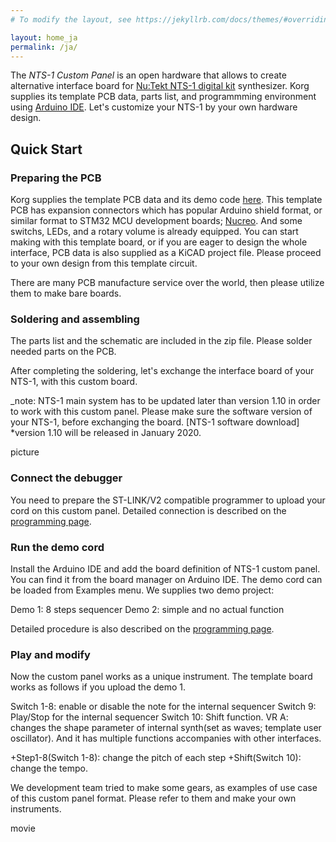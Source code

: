 ```yaml
---
# To modify the layout, see https://jekyllrb.com/docs/themes/#overriding-theme-defaults

layout: home_ja
permalink: /ja/
---
```


The *NTS-1 Custom Panel* is an open hardware that allows to create alternative interface board for [Nu:Tekt NTS-1 digital kit](https://www.korg.com/products/synthesizers/nts_1) synthesizer. Korg supplies its template PCB data, parts list, and programmming environment using [Arduino IDE](https://www.arduino.cc/en/Main/Software). Let's customize your NTS-1 by your own hardware design.

## Quick Start

### Preparing the PCB

Korg supplies the template PCB data and its demo code [here](). This template PCB has expansion connectors which has popular Arduino shield format, or similar format to STM32 MCU development boards; [Nucreo](https://www.st.com/en/evaluation-tools/stm32-nucleo-boards.html). And some switchs, LEDs, and a rotary volume is already equipped. You can start making with this template board, or if you are eager to design the whole interface, PCB data is also supplied as a KiCAD project file. Please proceed to your own design from this template circuit.

There are many PCB manufacture service over the world, 
 then please utilize them to make bare boards.

### Soldering and assembling

The parts list and the schematic are included in the zip file. Please solder needed parts on the PCB.

After completing the soldering, let's exchange the interface board of your NTS-1, with this custom board.

_note: NTS-1 main system has to be updated later than version 1.10 in order to work with this custom panel. Please make sure the software version of your NTS-1, before exchanging the board.
[NTS-1 software download]
*version 1.10 will be released in January 2020.

picture


### Connect the debugger

You need to prepare the ST-LINK/V2 compatible programmer to upload your cord on this custom panel. Detailed connection is described on the [programming page]().


### Run the demo cord

Install the Arduino IDE and add the board definition of NTS-1 custom panel. You can find it from the board manager on Arduino IDE. The demo cord can be loaded from Examples menu. We supplies two demo project:

Demo 1: 8 steps sequencer
Demo 2: simple and no actual function

Detailed procedure is also described on the [programming page]().

### Play and modify

Now the custom panel works as a unique instrument. The template board works as follows if you upload the demo 1.

Switch 1-8:
 enable or disable the note for the internal sequencer
Switch 9:
 Play/Stop for the internal sequencer
Switch 10:
 Shift function.
VR A:
 changes the shape parameter of internal synth(set as waves; template user oscillator). And it has multiple functions accompanies with other interfaces.
 
 +Step1-8(Switch 1-8): change the pitch of each step
 +Shift(Switch 10): change the tempo.

We development team tried to make some gears, as examples of use case of this custom panel format. Please refer to them and make your own instruments.

movie
